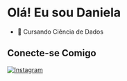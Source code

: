 # Olá! Eu sou Daniela

- 📖 Cursando Ciência de Dados

## Conecte-se Comigo

[![Instagram](https://img.shields.io/badge/Instagram-000?style=for-the-badge&logo=instagram)](https://www.instagram.com/daniela__lins/)
